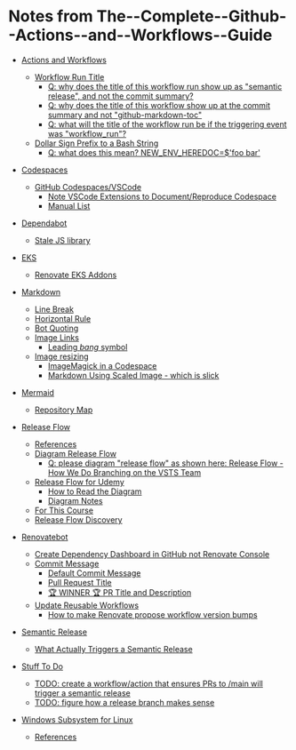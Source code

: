 # Notes from The--Complete--Github--Actions--and--Workflows--Guide

<!-- markdownlint-disable MD007 -->
<!--ts-->


* [Actions and Workflows](actions-and-workflows/README.md#actions-and-workflows)
   * [Workflow Run Title](actions-and-workflows/README.md#workflow-run-title)
      * [Q: why does the title of this workflow run show up as "semantic release", and not the commit summary?](actions-and-workflows/README.md#q-why-does-the-title-of-this-workflow-run-show-up-as-semantic-release-and-not-the-commit-summary)
      * [Q: why does the title of this workflow show up at the commit summary and not "github-markdown-toc"](actions-and-workflows/README.md#q-why-does-the-title-of-this-workflow-show-up-at-the-commit-summary-and-not-github-markdown-toc)
      * [Q: what will the title of the workflow run be if the triggering event was "workflow_run"?](actions-and-workflows/README.md#q-what-will-the-title-of-the-workflow-run-be-if-the-triggering-event-was-workflow_run)
   * [Dollar Sign Prefix to a Bash String](actions-and-workflows/README.md#dollar-sign-prefix-to-a-bash-string)
      * [Q: what does this mean? NEW_ENV_HEREDOC=$'foo
bar'](actions-and-workflows/README.md#q-what-does-this-mean-new_env_heredocfoonbar)

* [Codespaces](codespaces/README.md#codespaces)
   * [GitHub Codespaces/VSCode](codespaces/README.md#github-codespacesvscode)
      * [Note VSCode Extensions to Document/Reproduce Codespace](codespaces/README.md#note-vscode-extensions-to-documentreproduce-codespace)
      * [Manual List](codespaces/README.md#manual-list)

* [Dependabot](dependabot/README.md#dependabot)
   * [Stale JS library](dependabot/README.md#stale-js-library)

* [EKS](eks/README.md#eks)
   * [Renovate EKS Addons](eks/README.md#renovate-eks-addons)

* [Markdown](markdown/README.md#markdown)
   * [Line Break](markdown/README.md#line-break)
   * [Horizontal Rule](markdown/README.md#horizontal-rule)
   * [Bot Quoting](markdown/README.md#bot-quoting)
   * [Image Links](markdown/README.md#image-links)
      * [Leading <em>bang</em> symbol](markdown/README.md#leading-bang-symbol)
   * [Image resizing](markdown/README.md#image-resizing)
      * [ImageMagick in a Codespace](markdown/README.md#imagemagick-in-a-codespace)
      * [Markdown Using Scaled Image - which is slick](markdown/README.md#markdown-using-scaled-image---which-is-slick)

* [Mermaid](mermaid/README.md#mermaid)
   * [Repository Map](mermaid/README.md#repository-map)

* [Release Flow](release-flow/README.md#release-flow)
   * [References](release-flow/README.md#references)
   * [Diagram Release Flow](release-flow/README.md#diagram-release-flow)
      * [Q: please diagram "release flow" as shown here: <a href="https://devblogs.microsoft.com/devops/release-flow-how-we-do-branching-on-the-vsts-team/" rel="nofollow">Release Flow - How We Do Branching on the VSTS Team</a>](release-flow/README.mdhttps://devblogs.microsoft.com/devops/release-flow-how-we-do-branching-on-the-vsts-team/)
   * [Release Flow for Udemy](release-flow/README.md#release-flow-for-udemy)
      * [How to Read the Diagram](release-flow/README.md#how-to-read-the-diagram)
      * [Diagram Notes](release-flow/README.md#diagram-notes)
   * [For This Course](release-flow/README.md#for-this-course)
   * [Release Flow Discovery](release-flow/README.md#release-flow-discovery)

* [Renovatebot](renovatebot/README.md#renovatebot)
   * [Create Dependency Dashboard in GitHub not Renovate Console](renovatebot/README.md#create-dependency-dashboard-in-github-not-renovate-console)
   * [Commit Message](renovatebot/README.md#commit-message)
      * [Default Commit Message](renovatebot/README.md#default-commit-message)
      * [Pull Request Title](renovatebot/README.md#pull-request-title)
      * [🏆 WINNER 🏆 PR Title and Description](renovatebot/README.md#-winner--pr-title-and-description)
   * [Update Reusable Workflows](renovatebot/README.md#update-reusable-workflows)
      * [How to make Renovate propose workflow version bumps](renovatebot/README.md#how-to-make-renovate-propose-workflow-version-bumps)

* [Semantic Release](semantic-release/README.md#semantic-release)
   * [What Actually Triggers a Semantic Release](semantic-release/README.md#what-actually-triggers-a-semantic-release)

* [Stuff To Do](todo/README.md#stuff-to-do)
   * [TODO: create a workflow/action that ensures PRs to /main will trigger a semantic release](todo/README.md#todo-create-a-workflowaction-that-ensures-prs-to-main-will-trigger-a-semantic-release)
   * [TODO: figure how a release branch makes sense](todo/README.md#todo-figure-how-a-release-branch-makes-sense)

* [Windows Subsystem for Linux](wsl/README.md#windows-subsystem-for-linux)
   * [References](wsl/README.md#references)

<!-- Created by https://github.com/ekalinin/github-markdown-toc -->
<!--te-->

<!-- markdownlint-enable MD007 -->
